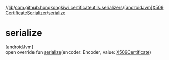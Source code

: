 //[lib](../../../index.md)/[com.github.hongkongkiwi.certificateutils.serializers](../index.md)/[[androidJvm]X509CertificateSerializer](index.md)/[serialize](serialize.md)

# serialize

[androidJvm]\
open override fun [serialize](serialize.md)(encoder: Encoder, value: [X509Certificate](https://developer.android.com/reference/kotlin/java/security/cert/X509Certificate.html))
